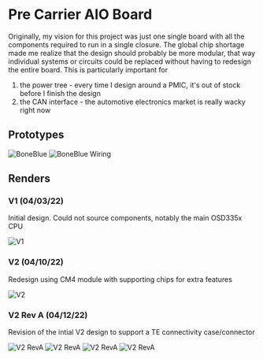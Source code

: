 # Pre Carrier AIO Board

Originally, my vision for this project was just one single board with all the components required to run in a single closure. The global chip shortage made me realize that the design should probably be more modular, that way individual systems or circuits could be replaced without having to redesign the entire board. This is particularly important for

1) the power tree - every time I design around a PMIC, it's out of stock before I finish the design
2) the CAN interface - the automotive electronics market is really wacky right now

## Prototypes

![BoneBlue](/hardware/carrier/images/beagleblue-prototype.jpg)
![BoneBlue Wiring](/hardware/carrier/images/prototype-wiring.jpg)

## Renders

### V1 (04/03/22)

Initial design. Could not source components, notably the main OSD335x CPU

![V1](/hardware/carrier/images/v1-PCB-Render.png)

### V2 (04/10/22)

Redesign using CM4 module with supporting chips for extra features

![V2](/hardware/carrier/images/v2-PCB-Render.png)

### V2 Rev A (04/12/22)

Revision of the intial V2 design to support a TE connectivity case/connector

![V2 RevA](/hardware/carrier/images/v2-RevA-PCB-Render-Front-No-Case.png)
![V2 RevA](/hardware/carrier/images/v2-RevA-PCB-Render-Back-No-Case.png)
![V2 RevA](/hardware/carrier/images/v2-RevA-PCB-Render-Front-Case.png)
![V2 RevA](/hardware/carrier/images/v2-RevA-PCB-Render-Back-Case.png)
